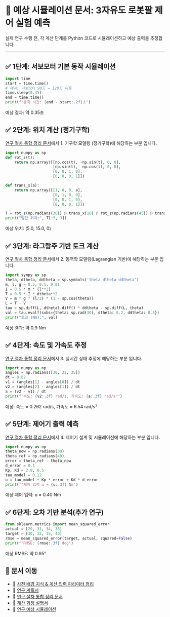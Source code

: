 # 🧪 예상 시뮬레이션 문서: 3자유도 로봇팔 제어 실험 예측

실제 연구 수행 전, 각 계산 단계를 Python 코드로 시뮬레이션하고 예상 출력을 추정합니다.

---

## ✅ 1단계: 서보모터 기본 동작 시뮬레이션

```python
import time
start = time.time()
# 예시: 서보모터 90도 → 120도 이동
time.sleep(0.45)
end = time.time()
print(f"동작 시간: {end - start:.2f}초")
```

예상 결과: 약 0.35초

## ✅ 2단계: 위치 계산 (정기구학)

[연구 절차 통합 정리 문서](solution-guide.md)에서 1. 기구학 모델링 (정기구학)에 해당하는 부분 입니다.

```python
import numpy as np
def rot_z(t):
    return np.array([[np.cos(t), -np.sin(t), 0, 0],
                     [np.sin(t),  np.cos(t), 0, 0],
                     [0, 0, 1, 0],
                     [0, 0, 0, 1]])

def trans_x(a):
    return np.array([[1, 0, 0, a],
                     [0, 1, 0, 0],
                     [0, 0, 1, 0],
                     [0, 0, 0, 1]])

T = rot_z(np.radians(30)) @ trans_x(10) @ rot_z(np.radians(45)) @ trans_x(10)
print("말단 위치:", T[:3, 3])
```

예상 위치: (5.0, 15.0, 0)

## ✅ 3단계: 라그랑주 기반 토크 계산

[연구 절차 통합 정리 문서](solution-guide.md)에서 2. 동역학 모델링(Lagrangian 기반)에 해당하는 부분 입니다.

```python
import sympy as sp
theta, dtheta, ddtheta = sp.symbols('theta dtheta ddtheta')
m, l, g = 0.5, 0.1, 9.81
I = 0.5 * m * (l**2)
T = 0.5 * I * dtheta**2
V = m * g * (l/2) * (1 - sp.cos(theta))
L = T - V
tau = sp.diff(L, dtheta).diff() * ddtheta - sp.diff(L, theta)
val = tau.evalf(subs={theta: sp.rad(30), dtheta: 0.2, ddtheta: 0.5})
print("토크 (Nm):", val)
```
예상 결과: 약 0.9 Nm

## ✅ 4단계: 속도 및 가속도 추정

[연구 절차 통합 정리 문서](solution-guide.md)에서 3. 실시간 상태 추정에 해당하는 부분 입니다.

```python
import numpy as np
angles = np.radians([30, 32, 35])
dt = 0.02
v1 = (angles[1] - angles[0]) / dt
v2 = (angles[2] - angles[1]) / dt
a = (v2 - v1) / dt
print(f"속도: {v2:.3f} rad/s, 가속도: {a:.3f} rad/s²")
```

예상: 속도 ≈ 0.262 rad/s, 가속도 ≈ 6.54 rad/s²

## ✅ 5단계: 제어기 출력 예측

[연구 절차 통합 정리 문서](solution-guide.md)에서 4. 제어기 설계 및 시뮬레이션에 해당하는 부분 입니다.

```python
import numpy as np
theta_now = np.radians(30)
theta_ref = np.radians(40)
error = theta_ref - theta_now
d_error = 0.1
Kp, Kd = 2.0, 0.5
tau_model = 0.12
u = tau_model + Kp * error + Kd * d_error
print(f"제어 입력 u = {u:.3f} Nm")
```

예상 제어 입력: u ≈ 0.40 Nm

## ✅ 6단계: 오차 기반 분석(추가 연구)

```python
from sklearn.metrics import mean_squared_error
actual = [29, 31, 34, 38]
target = [30, 32, 35, 40]
rmse = mean_squared_error(target, actual, squared=False)
print(f"RMSE: {rmse:.3f} deg")
```

예상 RMSE: 약 0.95°

## 🔁 문서 이동

- 📄 [사전 배경 지식 & 계산 입력 파라미터 정리](pre-investigation.md)
- 🧪 [연구 계획서](research-docs.md)
- 📄 [연구 절차 통합 정리 문서](solution-guide.md)
- 🧪 [계산 과정 설명서](calculate.md)
- 📄 [연구 예상 시뮬레이션](simulation.md)
